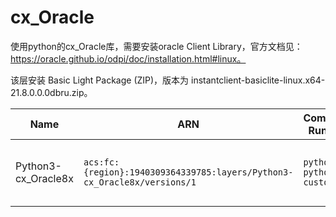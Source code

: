 # cx_Oracle
使用python的cx_Oracle库，需要安装oracle Client Library，官方文档见：https://oracle.github.io/odpi/doc/installation.html#linux。

该层安装 Basic Light Package (ZIP)，版本为 instantclient-basiclite-linux.x64-21.8.0.0.0dbru.zip。

| Name | ARN | Compatible Runtimes | Latest Version |
|------|------------|---------------------|----------------|
| Python3-cx_Oracle8x | `acs:fc:{region}:1940309364339785:layers/Python3-cx_Oracle8x/versions/1` | `python3.9`</br>`python3.6`</br>`custom` | cx_Oracle==8.3,</br>instantclient-basiclite-linux.x64-21.8.0.0.0dbru |